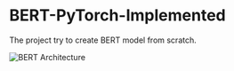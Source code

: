 # BERT-PyTorch-Implemented
The project try to create BERT model from scratch.

![BERT Architecture](imgs/BERT_Architecture.png)
















